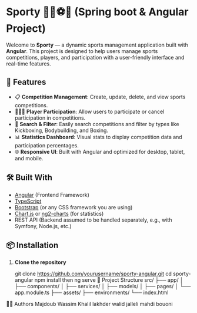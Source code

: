 # Sporty 🏋️‍♂️⚽🏀 (Spring boot & Angular Project)

Welcome to **Sporty** — a dynamic sports management application built with **Angular**. This project is designed to help users manage sports competitions, players, and participation with a user-friendly interface and real-time features.

## 🚀 Features

- 📋 **Competition Management**: Create, update, delete, and view sports competitions.
- 🧑‍🤝‍🧑 **Player Participation**: Allow users to participate or cancel participation in competitions.
- 🔎 **Search & Filter**: Easily search competitions and filter by types like Kickboxing, Bodybuilding, and Boxing.
- 📊 **Statistics Dashboard**: Visual stats to display competition data and participation percentages.
- 🌐 **Responsive UI**: Built with Angular and optimized for desktop, tablet, and mobile.

## 🛠️ Built With

- [Angular](https://angular.io/) (Frontend Framework)
- [TypeScript](https://www.typescriptlang.org/)
- [Bootstrap](https://getbootstrap.com/) (or any CSS framework you are using)
- [Chart.js](https://www.chartjs.org/) or [ng2-charts](https://valor-software.com/ng2-charts/) (for statistics)
- REST API (Backend assumed to be handled separately, e.g., with Symfony, Node.js, etc.)

## 📦 Installation

1. **Clone the repository**
  
   git clone https://github.com/yourusername/sporty-angular.git
   cd sporty-angular
  npm install
then ng serve 
📂 Project Structure 
src/
├── app/
│   ├── components/
│   ├── services/
│   ├── models/
│   ├── pages/
│   └── app.module.ts
├── assets/
├── environments/
└── index.html


👨‍💻 Authors
Majdoub Wassim 
Khalil lakhder 
walid jalleli 
mahdi bouoni
